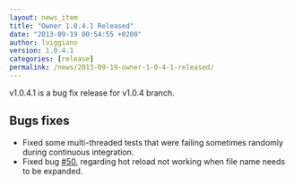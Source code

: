 ```yaml
---
layout: news_item
title: "Owner 1.0.4.1 Released"
date: "2013-09-19 00:54:55 +0200"
author: lviggiano
version: 1.0.4.1
categories: [release]
permalink: /news/2013-09-19-owner-1-0-4-1-released/
---
```


v1.0.4.1 is a bug fix release for v1.0.4 branch.

Bugs fixes
----------

 * Fixed some multi-threaded tests that were failing sometimes randomly during continuous integration.
 * Fixed bug [#50](https://github.com/lviggiano/owner/issues/50), regarding hot reload not working
   when file name needs to be expanded.

